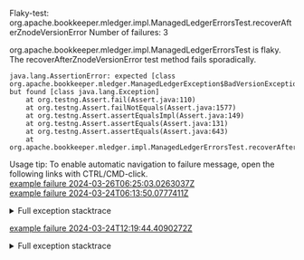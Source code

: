         
Flaky-test: org.apache.bookkeeper.mledger.impl.ManagedLedgerErrorsTest.recoverAfterZnodeVersionError
Number of failures: 3

org.apache.bookkeeper.mledger.impl.ManagedLedgerErrorsTest is flaky. The recoverAfterZnodeVersionError test method fails sporadically.

```
java.lang.AssertionError: expected [class org.apache.bookkeeper.mledger.ManagedLedgerException$BadVersionException] but found [class java.lang.Exception]
	at org.testng.Assert.fail(Assert.java:110)
	at org.testng.Assert.failNotEquals(Assert.java:1577)
	at org.testng.Assert.assertEqualsImpl(Assert.java:149)
	at org.testng.Assert.assertEquals(Assert.java:131)
	at org.testng.Assert.assertEquals(Assert.java:643)
	at org.apache.bookkeeper.mledger.impl.ManagedLedgerErrorsTest.recoverAfterZnodeVersionError(ManagedLedgerErrorsTest.java:384)
```

Usage tip: To enable automatic navigation to failure message, open the following links with CTRL/CMD-click.  
[example failure 2024-03-26T06:25:03.0263037Z](https://github.com/apache/pulsar/actions/runs/8431515364/job/23089602045#step:10:2389)  
[example failure 2024-03-24T06:13:50.0777411Z](https://github.com/apache/pulsar/actions/runs/8407285431/job/23022235359#step:11:2370)  


<details>
<summary>Full exception stacktrace</summary>
<code><pre>
java.lang.AssertionError: expected [class org.apache.bookkeeper.mledger.ManagedLedgerException$BadVersionException] but found [class java.lang.Exception]
	at org.testng.Assert.fail(Assert.java:110)
	at org.testng.Assert.failNotEquals(Assert.java:1577)
	at org.testng.Assert.assertEqualsImpl(Assert.java:149)
	at org.testng.Assert.assertEquals(Assert.java:131)
	at org.testng.Assert.assertEquals(Assert.java:643)
	at org.apache.bookkeeper.mledger.impl.ManagedLedgerErrorsTest.recoverAfterZnodeVersionError(ManagedLedgerErrorsTest.java:384)
	at java.base/jdk.internal.reflect.DirectMethodHandleAccessor.invoke(DirectMethodHandleAccessor.java:103)
	at java.base/java.lang.reflect.Method.invoke(Method.java:580)
	at org.testng.internal.invokers.MethodInvocationHelper.invokeMethod(MethodInvocationHelper.java:139)
	at org.testng.internal.invokers.InvokeMethodRunnable.runOne(InvokeMethodRunnable.java:47)
	at org.testng.internal.invokers.InvokeMethodRunnable.call(InvokeMethodRunnable.java:76)
	at org.testng.internal.invokers.InvokeMethodRunnable.call(InvokeMethodRunnable.java:11)
	at java.base/java.util.concurrent.FutureTask.run(FutureTask.java:317)
	at java.base/java.util.concurrent.ThreadPoolExecutor.runWorker(ThreadPoolExecutor.java:1144)
	at java.base/java.util.concurrent.ThreadPoolExecutor$Worker.run(ThreadPoolExecutor.java:642)
	at java.base/java.lang.Thread.run(Thread.java:1583)

</pre></code>
</details>

[example failure 2024-03-24T12:19:44.4090272Z](https://github.com/apache/pulsar/actions/runs/8409149754/job/23026299352#step:10:2377)  


<details>
<summary>Full exception stacktrace</summary>
<code><pre>
java.lang.AssertionError: expected [class org.apache.bookkeeper.mledger.ManagedLedgerException$BadVersionException] but found [class java.lang.Exception]
	at org.testng.Assert.fail(Assert.java:110)
	at org.testng.Assert.failNotEquals(Assert.java:1577)
	at org.testng.Assert.assertEqualsImpl(Assert.java:149)
	at org.testng.Assert.assertEquals(Assert.java:131)
	at org.testng.Assert.assertEquals(Assert.java:643)
	at org.apache.bookkeeper.mledger.impl.ManagedLedgerErrorsTest.recoverAfterZnodeVersionError(ManagedLedgerErrorsTest.java:384)
	at java.base/jdk.internal.reflect.NativeMethodAccessorImpl.invoke0(Native Method)
	at java.base/jdk.internal.reflect.NativeMethodAccessorImpl.invoke(NativeMethodAccessorImpl.java:77)
	at java.base/jdk.internal.reflect.DelegatingMethodAccessorImpl.invoke(DelegatingMethodAccessorImpl.java:43)
	at java.base/java.lang.reflect.Method.invoke(Method.java:568)
	at org.testng.internal.invokers.MethodInvocationHelper.invokeMethod(MethodInvocationHelper.java:139)
	at org.testng.internal.invokers.InvokeMethodRunnable.runOne(InvokeMethodRunnable.java:47)
	at org.testng.internal.invokers.InvokeMethodRunnable.call(InvokeMethodRunnable.java:76)
	at org.testng.internal.invokers.InvokeMethodRunnable.call(InvokeMethodRunnable.java:11)
	at java.base/java.util.concurrent.FutureTask.run(FutureTask.java:264)
	at java.base/java.util.concurrent.ThreadPoolExecutor.runWorker(ThreadPoolExecutor.java:1136)
	at java.base/java.util.concurrent.ThreadPoolExecutor$Worker.run(ThreadPoolExecutor.java:635)
	at java.base/java.lang.Thread.run(Thread.java:840)

</pre></code>
</details>

